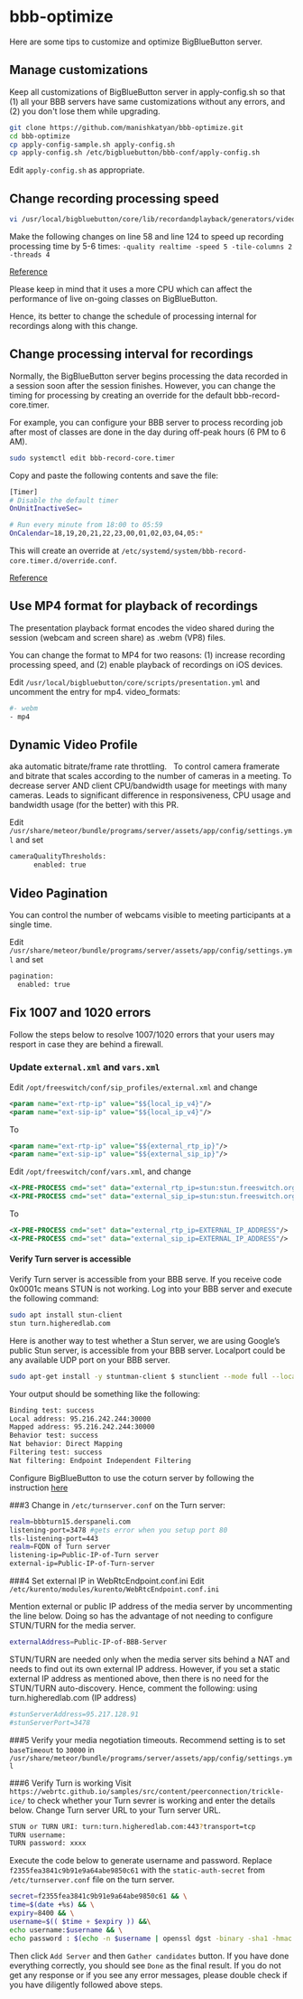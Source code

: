 # bbb-optimize
Here are some tips to customize and optimize BigBlueButton server. 

## Manage customizations

Keep all customizations of BigBlueButton server in apply-config.sh so that (1) all your BBB servers have same customizations without any errors, and (2) you don't lose them while upgrading.

```sh
git clone https://github.com/manishkatyan/bbb-optimize.git
cd bbb-optimize
cp apply-config-sample.sh apply-config.sh
cp apply-config.sh /etc/bigbluebutton/bbb-conf/apply-config.sh
```
Edit `apply-config.sh` as appropriate.

## Change recording processing speed
```sh
vi /usr/local/bigbluebutton/core/lib/recordandplayback/generators/video.rb
```
Make the following changes on line 58 and line 124 to speed up recording processing time by 5-6 times:
`-quality realtime -speed 5 -tile-columns 2 -threads 4`

[Reference](https://github.com/bigbluebutton/bigbluebutton/issues/8770)

Please keep in mind that it uses a more CPU which can affect the performance of live on-going classes on BigBlueButton.

Hence, its better to change the schedule of processing internal for recordings along with this change. 

## Change processing interval for recordings

Normally, the BigBlueButton server begins processing the data recorded in a session soon after the session finishes. However, you can change the timing for processing by creating an override for the default bbb-record-core.timer.

For example, you can configure your BBB server to process recording job after most of classes are done in the day during off-peak hours (6 PM to 6 AM). 

```sh
sudo systemctl edit bbb-record-core.timer
```

Copy and paste the following contents and save the file:
```sh
[Timer]
# Disable the default timer
OnUnitInactiveSec=

# Run every minute from 18:00 to 05:59
OnCalendar=18,19,20,21,22,23,00,01,02,03,04,05:*
```

This will create an override at `/etc/systemd/system/bbb-record-core.timer.d/override.conf`.

[Reference](https://docs.bigbluebutton.org/install#change-processing-interval-for-recordings)

## Use MP4 format for playback of recordings
The presentation playback format encodes the video shared during the session (webcam and screen share) as .webm (VP8) files.

You can change the format to MP4 for two reasons: (1) increase recording processing speed, and (2) enable playback of recordings on iOS devices.

Edit `/usr/local/bigbluebutton/core/scripts/presentation.yml` and uncomment the entry for mp4.
video_formats:
```sh 
#- webm
- mp4
```

## Dynamic Video Profile

aka automatic bitrate/frame rate throttling.   To control camera framerate and bitrate that scales according to the number of cameras in a meeting.
To decrease server AND client CPU/bandwidth usage for meetings with many cameras. Leads to significant difference in responsiveness, CPU usage and bandwidth usage (for the better) with this PR.

Edit `/usr/share/meteor/bundle/programs/server/assets/app/config/settings.yml` and set
```sh
cameraQualityThresholds:
      enabled: true
```

## Video Pagination

You can control the number of webcams visible to meeting participants at a single time. 

Edit `/usr/share/meteor/bundle/programs/server/assets/app/config/settings.yml` and set
```sh
pagination:
  enabled: true
```

## Fix 1007 and 1020 errors

Follow the steps below to resolve 1007/1020 errors that your users may resport in case they are behind a firewall.

### Update `external.xml` and `vars.xml`
Edit `/opt/freeswitch/conf/sip_profiles/external.xml` and change
```xml
<param name="ext-rtp-ip" value="$${local_ip_v4}"/>
<param name="ext-sip-ip" value="$${local_ip_v4}"/>
```
To 
```xml
<param name="ext-rtp-ip" value="$${external_rtp_ip}"/>
<param name="ext-sip-ip" value="$${external_sip_ip}"/>
```

Edit `/opt/freeswitch/conf/vars.xml`, and change
```xml
<X-PRE-PROCESS cmd="set" data="external_rtp_ip=stun:stun.freeswitch.org"/>
<X-PRE-PROCESS cmd="set" data="external_sip_ip=stun:stun.freeswitch.org"/>
```
To 
```xml
<X-PRE-PROCESS cmd="set" data="external_rtp_ip=EXTERNAL_IP_ADDRESS"/>
<X-PRE-PROCESS cmd="set" data="external_sip_ip=EXTERNAL_IP_ADDRESS"/>
```

#### Verify Turn server is accessible 
Verify Turn server is accessible from your BBB serve. If you receive code 0x0001c means STUN is not working. Log into your BBB server and execute the following command: 

```sh
sudo apt install stun-client
stun turn.higheredlab.com
```
Here is another way to test whether a Stun server, we are using Google’s public Stun server, is accessible from your BBB server. Localport could be any available UDP port on your BBB server.

```sh
sudo apt-get install -y stuntman-client $ stunclient --mode full --localport 30000 turn.higheredlab.com 3478
```
Your output should be something like the following:

```sh
Binding test: success
Local address: 95.216.242.244:30000
Mapped address: 95.216.242.244:30000
Behavior test: success
Nat behavior: Direct Mapping
Filtering test: success
Nat filtering: Endpoint Independent Filtering
```

Configure BigBlueButton to use the coturn server by following the instruction [here](https://docs.bigbluebutton.org/2.2/setup-turn-server.html#configure-bigbluebutton-to-use-the-coturn-server)

###3 Change in `/etc/turnserver.conf` on the Turn server:
```sh
realm=bbbturn15.derspaneli.com
listening-port=3478 #gets error when you setup port 80
tls-listening-port=443
realm=FQDN of Turn server
listening-ip=Public-IP-of-Turn server
external-ip=Public-IP-of-Turn-server
```

###4 Set external IP in WebRtcEndpoint.conf.ini 
Edit `/etc/kurento/modules/kurento/WebRtcEndpoint.conf.ini`

Mention external or public IP address of the media server by uncommenting the line below. Doing so has the advantage of not needing to configure STUN/TURN for the media server.
```sh
externalAddress=Public-IP-of-BBB-Server
```

STUN/TURN are needed only when the media server sits behind a NAT and needs to find out its own external IP address. However, if you set a static external IP address as mentioned above, then there is no need for the STUN/TURN auto-discovery. Hence, comment the following: using turn.higheredlab.com (IP address)
```sh
#stunServerAddress=95.217.128.91
#stunServerPort=3478
```

###5 Verify your media negotiation timeouts. 
Recommend setting is to set `baseTimeout` to `30000` in `/usr/share/meteor/bundle/programs/server/assets/app/config/settings.yml`


###6 Verify Turn is working
Visit `https://webrtc.github.io/samples/src/content/peerconnection/trickle-ice/` to check whether your Turn sevrer is working and enter the details below. Change Turn server URL to your Turn server URL.  
```sh
STUN or TURN URI: turn:turn.higheredlab.com:443?transport=tcp
TURN username:
TURN password: xxxx
```

Execute the code below to generate username and password. Replace `f2355fea3841c9b91e9a64abe9850c61` with the `static-auth-secret` from `/etc/turnserver.conf` file on the turn server.

```sh
secret=f2355fea3841c9b91e9a64abe9850c61 && \
time=$(date +%s) && \
expiry=8400 && \
username=$(( $time + $expiry )) &&\
echo username:$username && \
echo password : $(echo -n $username | openssl dgst -binary -sha1 -hmac $secret | openssl base64)
```
Then click `Add Server` and then `Gather candidates` button. If you have done everything correctly, you should see `Done` as the final result. If you do not get any response or if you see any error messages, please double check if you have diligently followed above steps.

